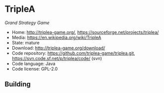 # TripleA

_Grand Strategy Game_

- Home: http://triplea-game.org/, https://sourceforge.net/projects/triplea/
- Media: https://en.wikipedia.org/wiki/TripleA
- State: mature
- Download: http://triplea-game.org/download/
- Code repository: https://github.com/triplea-game/triplea.git, https://svn.code.sf.net/p/triplea/code/ (svn)
- Code language: Java
- Code license: GPL-2.0

## Building
